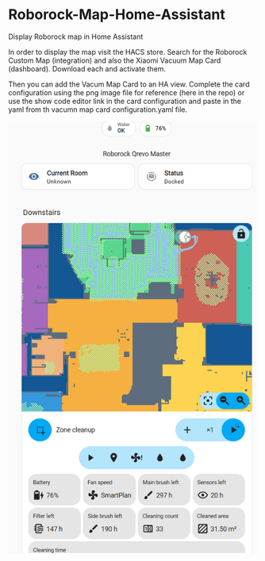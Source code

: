 # Roborock-Map-Home-Assistant
Display Roborock map in Home Assistant

In order to display the map visit the HACS store. Search for the Roborock Custom Map (integration) and also the Xiaomi Vacuum Map Card (dashboard). Download each and activate them.

Then you can add the Vacum Map Card to an HA view. Complete the card configuration using the png image file for reference (here in the repo) or use the show code editor link in the card configuration and paste in the yaml from th vacumn map card configuration.yaml file.

![HA screenshot](/images/screenshot.png)



